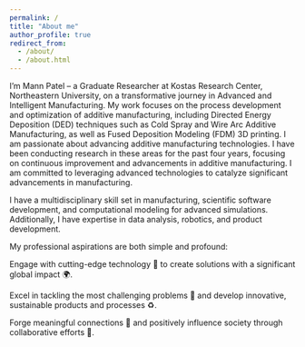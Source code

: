 ```yaml
---
permalink: /
title: "About me"
author_profile: true
redirect_from: 
  - /about/
  - /about.html
---
```


I’m Mann Patel – a Graduate Researcher at Kostas Research Center, Northeastern University, on a transformative journey in Advanced and Intelligent Manufacturing. My work focuses on the process development and optimization of additive manufacturing, including Directed Energy Deposition (DED) techniques such as Cold Spray and Wire Arc Additive Manufacturing, as well as Fused Deposition Modeling (FDM) 3D printing. I am passionate about advancing additive manufacturing technologies. I have been conducting research in these areas for the past four years, focusing on continuous improvement and advancements in additive manufacturing. I am committed to leveraging advanced technologies to catalyze significant advancements in manufacturing.

I have a multidisciplinary skill set in manufacturing, scientific software development, and computational modeling for advanced simulations. Additionally, I have expertise in data analysis, robotics, and product development.

My professional aspirations are both simple and profound:

Engage with cutting-edge technology 🚀 to create solutions with a significant global impact 🌍.

Excel in tackling the most challenging problems 🧠 and develop innovative, sustainable products and processes ♻️.

Forge meaningful connections 👥 and positively influence society through collaborative efforts 🤝.



